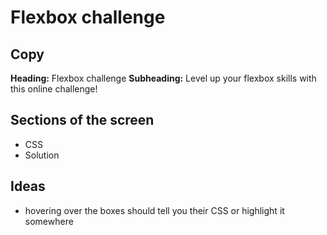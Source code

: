 # Flexbox challenge

## Copy

**Heading:** Flexbox challenge
**Subheading:** Level up your flexbox skills with this online challenge!

## Sections of the screen

- CSS
- Solution

## Ideas

- hovering over the boxes should tell you their CSS or highlight it somewhere
